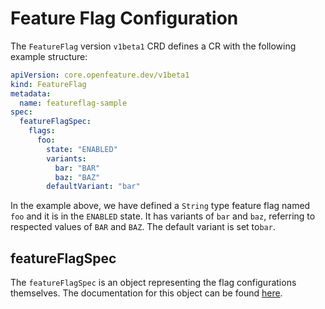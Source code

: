 # Feature Flag Configuration

The `FeatureFlag` version `v1beta1` CRD defines a CR with the following example structure:

```yaml
apiVersion: core.openfeature.dev/v1beta1
kind: FeatureFlag
metadata:
  name: featureflag-sample
spec:
  featureFlagSpec:
    flags:
      foo:
        state: "ENABLED"
        variants:
          bar: "BAR"
          baz: "BAZ"
        defaultVariant: "bar"
```

In the example above, we have defined a `String` type feature flag named `foo` and it is in the `ENABLED` state.
It has variants of `bar` and `baz`, referring to respected values of `BAR` and `BAZ`.
The default variant is set to`bar`.

## featureFlagSpec

The `featureFlagSpec` is an object representing the flag configurations themselves.
The documentation for this object can be found [here](https://github.com/open-feature/flagd/blob/main/docs/configuration/flag_configuration.md).
